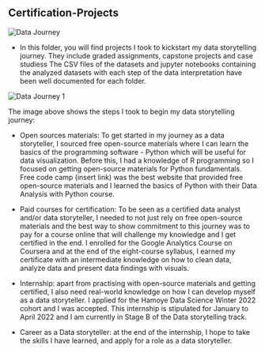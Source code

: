 ## Certification-Projects


![Data Journey](https://user-images.githubusercontent.com/96535282/151719268-c3a66fcc-5037-477c-9842-03f73e9f4dd9.svg)



* In this folder, you will find projects I took to kickstart my data storytelling journey. They include graded assignments, capstone projects and case studiess
The CSV files of the datasets and jupyter notebooks containing the analyzed datasets with each step of the data interpretation have been well documented for each folder.


![Data Journey 1](https://user-images.githubusercontent.com/96535282/151719272-939454d1-b73f-4da3-b239-c06d98f318cf.svg)

The image above shows the steps I took to begin my data storytelling journey:
* Open sources materials: To get started in my journey as a data storyteller, I sourced free open-source materials where I can learn the basics of the programming software - Python which will be useful for data visualization.
Before this, I had a knowledge of R programming so I focused on getting open-source materials for Python fundamentals.
Free code camp (insert link) was the best website that provided free open-source materials and I learned the basics of Python with their Data Analysis with Python course.

* Paid courses for certification: To be seen as a certified data analyst and/or data storyteller, I needed to not just rely on free open-source materials and the best way to show
commitment to this journey was to pay for a course online that will challenge my knowledge and I get certified in the end. I enrolled for the Google Analytics Course on Coursera and at the end of the eight-course syllabus, I earned my certificate 
with an intermediate knowledge on how to clean data, analyze data and present data findings with visuals.

* Internship: apart from practising with open-source materials and getting certified, I also need real-world knowledge on how I can develop myself as a data storyteller. I applied for the 
Hamoye Data Science Winter 2022 cohort and I was accepted. This internship is stipulated for January to April 2022 and I am currently in Stage B of the Data storytelling track. 

* Career as a Data storyteller: at the end of the internship, I hope to take the skills I have learned, and apply for a role as a data storyteller. 
